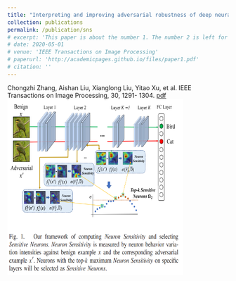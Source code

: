 ```yaml
---
title: "Interpreting and improving adversarial robustness of deep neural networks with neuron sensitivity"
collection: publications
permalink: /publication/sns
# excerpt: 'This paper is about the number 1. The number 2 is left for future work.'
# date: 2020-05-01
# venue: 'IEEE Transactions on Image Processing'
# paperurl: 'http://academicpages.github.io/files/paper1.pdf'
# citation: ''
---
```

Chongzhi Zhang, Aishan Liu, Xianglong Liu, Yitao Xu, et al. IEEE Transactions on Image Processing, 30, 1291-
1304.
[pdf](https://ieeexplore.ieee.org/abstract/document/9286885)
<img src="/images/sns.png" height = 400 width = 400>